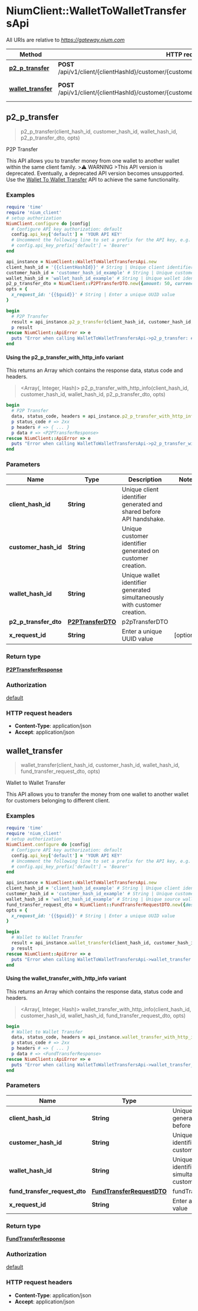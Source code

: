 # NiumClient::WalletToWalletTransfersApi

All URIs are relative to *https://gateway.nium.com*

| Method | HTTP request | Description |
| ------ | ------------ | ----------- |
| [**p2_p_transfer**](WalletToWalletTransfersApi.md#p2_p_transfer) | **POST** /api/v1/client/{clientHashId}/customer/{customerHashId}/wallet/{walletHashId}/p2pTransfer | P2P Transfer |
| [**wallet_transfer**](WalletToWalletTransfersApi.md#wallet_transfer) | **POST** /api/v1/client/{clientHashId}/customer/{customerHashId}/wallet/{walletHashId}/transfers | Wallet to Wallet Transfer |


## p2_p_transfer

> <P2PTransferResponse> p2_p_transfer(client_hash_id, customer_hash_id, wallet_hash_id, p2_p_transfer_dto, opts)

P2P Transfer

This API allows you to transfer money from one wallet to another wallet within the same client family.   >⚠️ WARNING   >This API version is deprecated. Eventually, a deprecated API version becomes unsupported. Use the [Wallet To Wallet Transfer](ref:wallettransfer) API to achieve the same functionality.

### Examples

```ruby
require 'time'
require 'nium_client'
# setup authorization
NiumClient.configure do |config|
  # Configure API key authorization: default
  config.api_key['default'] = 'YOUR API KEY'
  # Uncomment the following line to set a prefix for the API key, e.g. 'Bearer' (defaults to nil)
  # config.api_key_prefix['default'] = 'Bearer'
end

api_instance = NiumClient::WalletToWalletTransfersApi.new
client_hash_id = '{{clientHashId}}' # String | Unique client identifier generated and shared before API handshake.
customer_hash_id = 'customer_hash_id_example' # String | Unique customer identifier generated on customer creation.
wallet_hash_id = 'wallet_hash_id_example' # String | Unique wallet identifier generated simultaneously with customer creation.
p2_p_transfer_dto = NiumClient::P2PTransferDTO.new({amount: 50, currency_code: 'SGD', destination_wallet_hash_id: 'c69f684f-a306-4c4a-8daa-1e91ce7c85f8'}) # P2PTransferDTO | p2pTransferDTO
opts = {
  x_request_id: '{{$guid}}' # String | Enter a unique UUID value
}

begin
  # P2P Transfer
  result = api_instance.p2_p_transfer(client_hash_id, customer_hash_id, wallet_hash_id, p2_p_transfer_dto, opts)
  p result
rescue NiumClient::ApiError => e
  puts "Error when calling WalletToWalletTransfersApi->p2_p_transfer: #{e}"
end
```

#### Using the p2_p_transfer_with_http_info variant

This returns an Array which contains the response data, status code and headers.

> <Array(<P2PTransferResponse>, Integer, Hash)> p2_p_transfer_with_http_info(client_hash_id, customer_hash_id, wallet_hash_id, p2_p_transfer_dto, opts)

```ruby
begin
  # P2P Transfer
  data, status_code, headers = api_instance.p2_p_transfer_with_http_info(client_hash_id, customer_hash_id, wallet_hash_id, p2_p_transfer_dto, opts)
  p status_code # => 2xx
  p headers # => { ... }
  p data # => <P2PTransferResponse>
rescue NiumClient::ApiError => e
  puts "Error when calling WalletToWalletTransfersApi->p2_p_transfer_with_http_info: #{e}"
end
```

### Parameters

| Name | Type | Description | Notes |
| ---- | ---- | ----------- | ----- |
| **client_hash_id** | **String** | Unique client identifier generated and shared before API handshake. |  |
| **customer_hash_id** | **String** | Unique customer identifier generated on customer creation. |  |
| **wallet_hash_id** | **String** | Unique wallet identifier generated simultaneously with customer creation. |  |
| **p2_p_transfer_dto** | [**P2PTransferDTO**](P2PTransferDTO.md) | p2pTransferDTO |  |
| **x_request_id** | **String** | Enter a unique UUID value | [optional] |

### Return type

[**P2PTransferResponse**](P2PTransferResponse.md)

### Authorization

[default](../README.md#default)

### HTTP request headers

- **Content-Type**: application/json
- **Accept**: application/json


## wallet_transfer

> <FundTransferResponse> wallet_transfer(client_hash_id, customer_hash_id, wallet_hash_id, fund_transfer_request_dto, opts)

Wallet to Wallet Transfer

This API allows you to transfer the money from one wallet to another wallet for customers belonging to different client.

### Examples

```ruby
require 'time'
require 'nium_client'
# setup authorization
NiumClient.configure do |config|
  # Configure API key authorization: default
  config.api_key['default'] = 'YOUR API KEY'
  # Uncomment the following line to set a prefix for the API key, e.g. 'Bearer' (defaults to nil)
  # config.api_key_prefix['default'] = 'Bearer'
end

api_instance = NiumClient::WalletToWalletTransfersApi.new
client_hash_id = 'client_hash_id_example' # String | Unique client identifier generated and shared before API handshake.
customer_hash_id = 'customer_hash_id_example' # String | Unique customer identifier generated on customer creation.
wallet_hash_id = 'wallet_hash_id_example' # String | Unique source wallet identifier generated simultaneously with customer creation.
fund_transfer_request_dto = NiumClient::FundTransferRequestDTO.new({destination_amount: 50, destination_currency_code: 'SGD', destination_wallet_hash_id: 'c69f684f-a306-4c4a-8daa-1e91ce7c85f8', purpose_code: 'IR01802', source_amount: 50, source_currency_code: 'SGD'}) # FundTransferRequestDTO | fundTransferRequestDTO
opts = {
  x_request_id: '{{$guid}}' # String | Enter a unique UUID value
}

begin
  # Wallet to Wallet Transfer
  result = api_instance.wallet_transfer(client_hash_id, customer_hash_id, wallet_hash_id, fund_transfer_request_dto, opts)
  p result
rescue NiumClient::ApiError => e
  puts "Error when calling WalletToWalletTransfersApi->wallet_transfer: #{e}"
end
```

#### Using the wallet_transfer_with_http_info variant

This returns an Array which contains the response data, status code and headers.

> <Array(<FundTransferResponse>, Integer, Hash)> wallet_transfer_with_http_info(client_hash_id, customer_hash_id, wallet_hash_id, fund_transfer_request_dto, opts)

```ruby
begin
  # Wallet to Wallet Transfer
  data, status_code, headers = api_instance.wallet_transfer_with_http_info(client_hash_id, customer_hash_id, wallet_hash_id, fund_transfer_request_dto, opts)
  p status_code # => 2xx
  p headers # => { ... }
  p data # => <FundTransferResponse>
rescue NiumClient::ApiError => e
  puts "Error when calling WalletToWalletTransfersApi->wallet_transfer_with_http_info: #{e}"
end
```

### Parameters

| Name | Type | Description | Notes |
| ---- | ---- | ----------- | ----- |
| **client_hash_id** | **String** | Unique client identifier generated and shared before API handshake. |  |
| **customer_hash_id** | **String** | Unique customer identifier generated on customer creation. |  |
| **wallet_hash_id** | **String** | Unique source wallet identifier generated simultaneously with customer creation. |  |
| **fund_transfer_request_dto** | [**FundTransferRequestDTO**](FundTransferRequestDTO.md) | fundTransferRequestDTO |  |
| **x_request_id** | **String** | Enter a unique UUID value | [optional] |

### Return type

[**FundTransferResponse**](FundTransferResponse.md)

### Authorization

[default](../README.md#default)

### HTTP request headers

- **Content-Type**: application/json
- **Accept**: application/json

